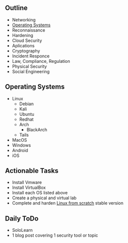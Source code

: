 ---
---

## Outline 

- Networking 
- [Operating Systems](##)
- Reconnaissance 
- Hardening
- Cloud Security
- Aplications
- Cryptography 
- Incident Responce
- Law, Compliance, Regulation
- Physical Security
- Social Engineering


## Operating Systems 

- Linux 
   - Debian 
    - Kali 
    - Ubuntu
  - Redhat
  - Arch 
    - BlackArch 
  - Tails
- MacOS
- Windows 
- Android 
- iOS

## Actionable Tasks 

- Install Vmware 
- Install VirtualBox 
- Install each OS listed above 
- Create a physical and virtual lab 
- Complete and harden [Linux from scratch](https://www.linuxfromscratch.org/lfs/downloads/stable/) stable version

## Daily ToDo 
- SoloLearn 
- 1 blog post covering 1 security tool or topic
